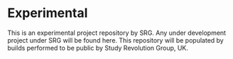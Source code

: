 # Experimental
This is an experimental project repository by SRG. Any under development project under SRG will be found here. This repository will be populated by builds performed to be public by Study Revolution Group, UK.
